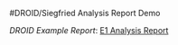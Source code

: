 #DROID/Siegfried Analysis Report Demo

*DROID Example Report*: [E1 Analysis Report](https://htmlpreview.github.io/?https://github.com/andreakb/parallel-lines-workshop/blob/master/spencer/droid-siegfried-sqlite-analysis-demo/e1-analysis-report.htm)
